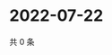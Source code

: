 # 2022-07-22

共 0 条

<!-- BEGIN WEIBO -->
<!-- 最后更新时间 Fri Jul 22 2022 03:05:11 GMT+0800 (China Standard Time) -->

<!-- END WEIBO -->
